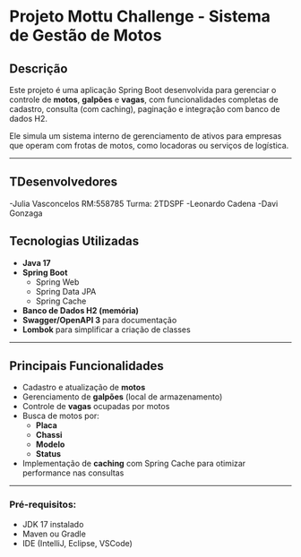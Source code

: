 # Projeto Mottu Challenge - Sistema de Gestão de Motos

##  Descrição

Este projeto é uma aplicação Spring Boot desenvolvida para gerenciar o controle de **motos**, **galpões** e **vagas**, com funcionalidades completas de cadastro, consulta (com caching), paginação e integração com banco de dados H2. 

Ele simula um sistema interno de gerenciamento de ativos para empresas que operam com frotas de motos, como locadoras ou serviços de logística.

---
## TDesenvolvedores
-Julia Vasconcelos RM:558785 Turma: 2TDSPF
-Leonardo Cadena
-Davi Gonzaga

## Tecnologias Utilizadas

- **Java 17**
- **Spring Boot**
  - Spring Web
  - Spring Data JPA
  - Spring Cache
- **Banco de Dados H2 (memória)**
- **Swagger/OpenAPI 3** para documentação
- **Lombok** para simplificar a criação de classes


---

##  Principais Funcionalidades

- Cadastro e atualização de **motos**
- Gerenciamento de **galpões** (local de armazenamento)
- Controle de **vagas** ocupadas por motos
- Busca de motos por:
  - **Placa**
  - **Chassi**
  - **Modelo**
  - **Status**
-  Implementação de **caching** com Spring Cache para otimizar performance nas consultas

---


### Pré-requisitos:
- JDK 17 instalado
- Maven ou Gradle
- IDE (IntelliJ, Eclipse, VSCode)

